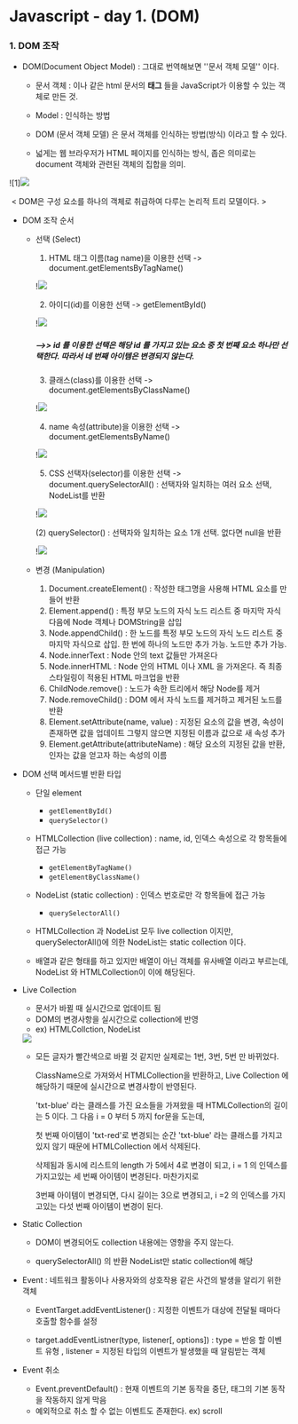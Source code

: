 # Javascript - day 1. (DOM)

### 1. DOM 조작

- DOM(Document Object Model) : 그대로 번역해보면 ''문서 객체 모델'' 이다.

  - 문서 객체 : <html> 이나 <body> 같은 html 문서의 **태그** 들을 JavaScript가 이용할 수 있는 객체로 만든 것.

  - Model : 인식하는 방법
  - DOM (문서 객체 모델) 은 문서 객체를 인식하는 방법(방식) 이라고 할 수 있다. 
  - 넓게는 웹 브라우저가 HTML 페이지를 인식하는 방식, 좁은 의미로는 document 객체와 관련된 객체의 집합을 의미.

![1]<img src="Javascript - day 1. (DOM).assets/1.png">



​																	< DOM은 구성 요소를 하나의 객체로 취급하여 다루는 논리적 트리 모델이다. >



- DOM 조작 순서

  - 선택 (Select)

    1.  HTML 태그 이름(tag name)을 이용한 선택 -> document.getElementsByTagName(<tag name>)

       !<img src="Javascript - day 1. (DOM).assets/2.jpg">

       

    2.  아이디(id)를 이용한 선택 -> getElementById(<id name>)

       !<img src="Javascript - day 1. (DOM).assets/3.jpg">

       

       ##### -->> id 를 이용한 선택은 해당 id 를 가지고 있는 요소 중 첫 번째 요소 하나만 선택한다. 따라서 네 번째 아이템은 변경되지 않는다.

       

    3.  클래스(class)를 이용한 선택 -> document.getElementsByClassName(<class name>)

       !<img src="Javascript - day 1. (DOM).assets/4.jpg">

       

    4.  name 속성(attribute)을 이용한 선택 -> document.getElementsByName(<name>)

       !<img src="Javascript - day 1. (DOM).assets/5.jpg">

       

    5.   CSS 선택자(selector)를 이용한 선택 -> document.querySelectorAll(<selector>) : 선택자와 일치하는 여러 요소 선택, NodeList를 반환

       !<img src="Javascript - day 1. (DOM).assets/6.jpg">

       (2) querySelector(<selector>) : 선택자와 일치하는 요소 1개 선택. 없다면 null을 반환

       !<img src="Javascript - day 1. (DOM).assets/7.jpg">

       

  - 변경 (Manipulation)
  
    1. Document.createElement() : 작성한 태그명을 사용해 HTML 요소를 만들어 반환
    2. Element.append() : 특정 부모 노드의 자식 노드 리스트 중 마지막 자식 다음에 Node 객체나 DOMString을 삽입
    3. Node.appendChild() : 한 노드를 특정 부모 노드의 자식 노드 리스트 중 마지막 자식으로 삽입. 한 번에 하나의 노드만 추가 가능. 노드만 추가 가능.
    4. Node.innerText : Node 안의 text 값들만 가져온다
    5. Node.innerHTML : Node 안의 HTML 이나 XML 을 가져온다. 즉 최종 스타일링이 적용된 HTML 마크업을 반환
    6. ChildNode.remove() : 노드가 속한 트리에서 해당 Node를 제거
    7. Node.removeChild() : DOM 에서 자식 노드를 제거하고 제거된 노드를 반환
    8. Element.setAttribute(name, value) : 지정된 요소의 값을 변경, 속성이 존재하면 값을 업데이트 그렇지 않으면 지정된 이름과 값으로 새 속성 추가
    9. Element.getAttribute(attributeName) : 해당 요소의 지정된 값을 반환, 인자는 값을 얻고자 하는 속성의 이름
  
- DOM 선택 메서드별 반환 타입

  - 단일 element 
    - `getElementById()`
    - `querySelector()`

  - HTMLCollection (live collection)  :  name, id, 인덱스 속성으로 각 항목들에 접근 가능
    - `getElementByTagName()`
    - `getElementByClassName()`
    
  - NodeList (static collection)  :  인덱스 번호로만 각 항목들에 접근 가능
    - `querySelectorAll()`

  - HTMLCollection 과 NodeList 모두 live collection 이지만, querySelectorAll()에 의한 NodeList는 static collection 이다.

  - 배열과 같은 형태를 하고 있지만 배열이 아닌 객체를 유사배열 이라고 부르는데, NodeList 와 HTMLCollection이 이에 해당된다.

    

- Live Collection

  - 문서가 바뀔 때 실시간으로 업데이트 됨
  - DOM의 변경사항을 실시간으로  collection에 반영
  - ex) HTMLCollction, NodeList

  <img src="Javascript - day 1. (DOM).assets/8.jpg">

  - 모든 글자가 빨간색으로 바뀔 것 같지만 실제로는 1번, 3번, 5번 만 바뀌었다. 

    ClassName으로 가져와서 HTMLCollection을 반환하고, Live Collection 에 해당하기 때문에 실시간으로 변경사항이 반영된다.

    'txt-blue' 라는 클래스를 가진 요소들을 가져왔을 때 HTMLCollection의 길이는 5 이다. 그 다음 i = 0 부터 5 까지 for문을 도는데,

    첫 번째 아이템이 'txt-red'로 변경되는 순간 'txt-blue' 라는 클래스를 가지고 있지 않기 때문에 HTMLCollection 에서 삭제된다.

    삭제됨과 동시에 리스트의 length 가 5에서 4로 변경이 되고, i = 1 의 인덱스를 가지고있는 세 번째 아이템이 변경된다. 마찬가지로

    3번째 아이템이 변경되면, 다시 길이는 3으로 변경되고, i =2 의 인덱스를 가지고있는 다섯 번째 아이템이 변경이 된다.

    

- Static Collection

  - DOM이 변경되어도 collection 내용에는 영향을 주지 않는다.

  - querySelectorAll() 의 반환 NodeList만 static collection에 해당

    

- Event : 네트워크 활동이나 사용자와의 상호작용 같은 사건의 발생을 알리기 위한 객체

  - EventTarget.addEventListener() : 지정한 이벤트가 대상에 전달될 때마다 호출할 함수를 설정

  - target.addEventListner(type, listener[, options]) : type = 반응 할 이벤트 유형 , listener = 지정된 타입의 이벤트가 발생했을 때 알림받는 객체

    

- Event 취소

  - Event.preventDefault() : 현재 이벤트의 기본 동작을 중단, 태그의 기본 동작을 작동하지 않게 막음
  - 예외적으로 취소 할 수 없는 이벤트도 존재한다. ex) scroll 



